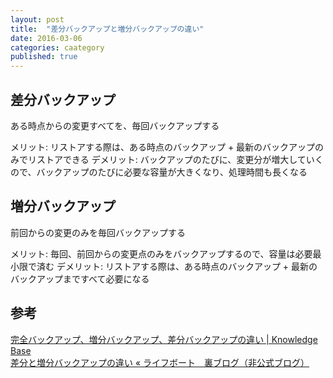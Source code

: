 ```yaml
---
layout: post
title:  "差分バックアップと増分バックアップの違い"
date: 2016-03-06
categories: caategory
published: true
---
```


## 差分バックアップ
ある時点からの変更すべてを、毎回バックアップする

メリット: リストアする際は、ある時点のバックアップ + 最新のバックアップのみでリストアできる
デメリット: バックアップのたびに、変更分が増大していくので、バックアップのたびに必要な容量が大きくなり、処理時間も長くなる

## 増分バックアップ
前回からの変更のみを毎回バックアップする

メリット: 毎回、前回からの変更点のみをバックアップするので、容量は必要最小限で済む
デメリット: リストアする際は、ある時点のバックアップ + 最新のバックアップまですべて必要になる

## 参考
[完全バックアップ、増分バックアップ、差分バックアップの違い | Knowledge Base](https://kb.acronis.com/ja/content/16852)  
[差分と増分バックアップの違い « ライフボート　裏ブログ（非公式ブログ）](http://www.lifeboat.jp/blog2/?p=126)  



